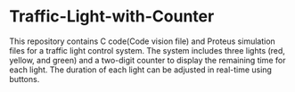 # Traffic-Light-with-Counter
This repository contains C code(Code vision file)  and Proteus simulation files for a traffic light control system. The system includes three lights (red, yellow, and green) and a two-digit counter to display the remaining time for each light. The duration of each light can be adjusted in real-time using buttons.
